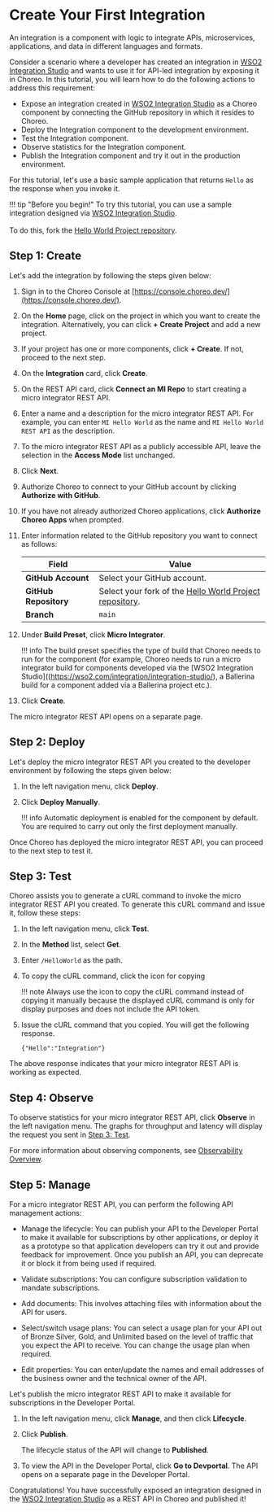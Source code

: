 # Create Your First Integration

An integration is a component with logic to integrate APIs, microservices, applications, and data in different languages and formats.

Consider a scenario where a developer has created an integration in [WSO2 Integration Studio](https://wso2.com/integration/integration-studio/) and wants to use it for API-led integration by exposing it in Choreo. In this tutorial, you will learn how to do the following actions to address this requirement:


- Expose an integration created in [WSO2 Integration Studio](https://wso2.com/integration/integration-studio/) as a Choreo component by connecting the GitHub repository in which it resides to Choreo.
- Deploy the Integration component to the development environment.
- Test the Integration component.
- Observe statistics for the Integration component.
- Publish the Integration component and try it out in the production environment.

For this tutorial, let's use a basic sample application that returns `Hello` as the response when you invoke it.


!!! tip "Before you begin!"
    To try this tutorial, you can use a sample integration designed via [WSO2 Integration Studio](https://wso2.com/integration/integration-studio/).<br/><br/>To do this, fork the [Hello World Project repository](https://github.com/chameerar/hello-world-project).

## Step 1: Create

Let's add the integration by following the steps given below:

1. Sign in to the Choreo Console at [https://console.choreo.dev/](https://console.choreo.dev/).

2. On the **Home** page, click on the project in which you want to create the integration. Alternatively, you can click **+ Create Project** and add a new project.

3. If your project has one or more components, click **+ Create**. If not, proceed to the next step.

4. On the **Integration** card, click **Create**.

5. On the REST API card, click **Connect an MI Repo** to start creating a micro integrator REST API.

6. Enter a name and a description for the micro integrator REST API. For example, you can enter `MI Hello World` as the name and `MI Hello World REST API` as the description.

7. To the micro integrator REST API as a publicly accessible API, leave the selection in the **Access Mode** list unchanged.

8. Click **Next**.

9. Authorize Choreo to connect to your GitHub account by clicking **Authorize with GitHub**.

10. If you have not already authorized Choreo applications, click **Authorize Choreo Apps** when prompted.

11. Enter information related to the GitHub repository you want to connect as follows:

     | **Field**             | **Value**                        |
     |-----------------------|-------------------------------------------------------------------------------------------------------------|
     | **GitHub Account**    | Select your GitHub account.                                                                                 |
     | **GitHub Repository** | Select your fork of the [Hello World Project repository](https://github.com/chameerar/hello-world-project). |
     | **Branch**            | `main`                                                                                                      |

12. Under **Build Preset**, click **Micro Integrator**.

     !!! info
         The build preset specifies the type of build that Choreo needs to run for the component (for example, Choreo needs to run a micro integrator build for components developed via the [WSO2 Integration Studio]((https://wso2.com/integration/integration-studio/), a Ballerina build for a component added via a Ballerina project etc.).

14. Click **Create**.

The micro integrator REST API opens on a separate page.

## Step 2: Deploy

Let's deploy the micro integrator REST API you created to the developer environment by following the steps given below:

1. In the left navigation menu, click **Deploy**.

2. Click **Deploy Manually**.

    !!! info
        Automatic deployment is enabled for the component by default. You are required to carry out only the first deployment manually.

Once Choreo has deployed the micro integrator REST API, you can proceed to the next step to test it.

## Step 3: Test

Choreo assists you to generate a cURL command to invoke the micro integrator REST API you created. To generate this cURL command and issue it, follow these steps:

1. In the left navigation menu, click **Test**.

2. In the **Method** list, select **Get**.

3. Enter `/HelloWorld` as the path.

4. To copy the cURL command, click the icon for copying

    !!! note
        Always use the icon to copy the cURL command instead of copying it manually because the displayed cURL command is only for display purposes and does not include the API token.

5. Issue the cURL command that you copied. You will get the following response.

    `{"Hello":"Integration"}`

The above response indicates that your micro integrator REST API is working as expected.

## Step 4: Observe

To observe statistics for your micro integrator REST API, click **Observe** in the left navigation menu. The graphs for throughput and latency will display the request you sent in [Step 3: Test](#step-3-test).

For more information about observing components, see [Observability Overview](../../observe-and-analyze/observe/observability-overview.md).

## Step 5: Manage

For a micro integrator REST API, you can perform the following API management actions:

- Manage the lifecycle: You can publish your API to the Developer Portal to make it available for subscriptions by other applications, or deploy it as a prototype so that application developers can try it out and provide feedback for improvement. Once you publish an API, you can deprecate it or block it from being used if required.

- Validate subscriptions: You can configure subscription validation to mandate subscriptions.

- Add documents: This involves attaching files with information about the API for users.

- Select/switch usage plans: You can select a usage plan for your API out of Bronze Silver, Gold, and Unlimited based on the level of traffic that you expect the API to receive. You can change the usage plan when required.

- Edit properties: You can enter/update the names and email addresses of the business owner and the technical owner of the API.

Let's publish the micro integrator REST API to make it available for subscriptions in the Developer Portal.

1. In the left navigation menu, click **Manage**, and then click **Lifecycle**.

2. Click **Publish**.

    The lifecycle status of the API will change to **Published**.

3. To view the API in the Developer Portal, click **Go to Devportal**. The API opens on a separate page in the Developer Portal.

Congratulations! You have successfully exposed an integration designed in the [WSO2 Integration Studio](https://wso2.com/integration/integration-studio/) as a REST API in Choreo and published it!









